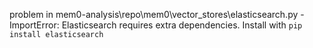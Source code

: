 problem in mem0-analysis\repo\mem0\vector_stores\elasticsearch.py - ImportError: Elasticsearch requires extra dependencies. Install with `pip install elasticsearch`

